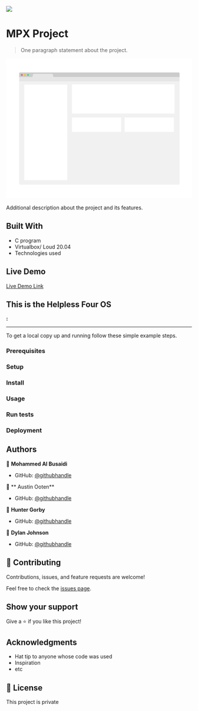 ![](https://img.shields.io/badge/Microverse-blueviolet)

# MPX Project

> One paragraph statement about the project.

![screenshot](./app_screenshot.png)

Additional description about the project and its features.

## Built With

- C program
- Virtualbox/ Loud 20.04
- Technologies used

## Live Demo

[Live Demo Link](https://livedemo.com)


## This is the Helpless Four OS

**:**
****


To get a local copy up and running follow these simple example steps.

### Prerequisites

### Setup

### Install

### Usage

### Run tests

### Deployment



## Authors

👤 **Mohammed Al Busaidi**

- GitHub: [@githubhandle](https://github.com/cyperom)


👤 ** Austin Ooten**

- GitHub: [@githubhandle](https://github.com/austinooten)


👤 **Hunter Gorby**

- GitHub: [@githubhandle](https://github.com/HWGorb)

👤 **Dylan Johnson**

- GitHub: [@githubhandle](https://github.com/Dmj079)

## 🤝 Contributing

Contributions, issues, and feature requests are welcome!

Feel free to check the [issues page](issues/).

## Show your support

Give a ⭐️ if you like this project!

## Acknowledgments

- Hat tip to anyone whose code was used
- Inspiration
- etc

## 📝 License

This project is private 

